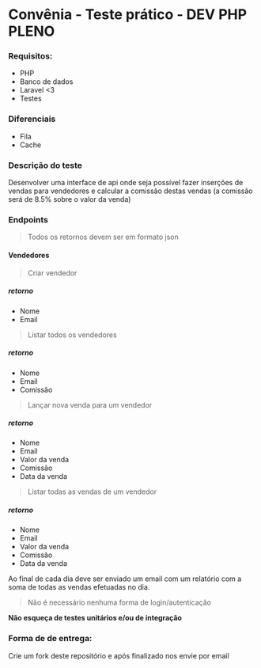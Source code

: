 # Convênia - Teste prático - DEV PHP PLENO

### Requisitos:
- PHP
- Banco de dados
- Laravel <3
- Testes

### Diferenciais
- Fila
- Cache

### Descrição do teste

Desenvolver uma interface de api onde seja possível fazer inserções de vendas para vendedores e calcular a comissão destas vendas (a comissão será de 8.5% sobre o valor da venda)

### Endpoints

> Todos os retornos devem ser em formato json

#### Vendedores

> Criar vendedor

##### retorno
- Nome
- Email

> Listar todos os vendedores

##### retorno
- Nome
- Email
- Comissão

> Lançar nova venda para um vendedor

##### retorno
- Nome
- Email
- Valor da venda
- Comissão
- Data da venda

> Listar todas as vendas de um vendedor

##### retorno
- Nome
- Email
- Valor da venda
- Comissão
- Data da venda


Ao final de cada dia deve ser enviado um email com um relatório com a soma de todas as vendas efetuadas no dia.


> Não é necessário nenhuma forma de login/autenticação

**Não esqueça de testes unitários e/ou de integração**

### Forma de de entrega:

Crie um fork deste repositório e após finalizado nos envie por email


